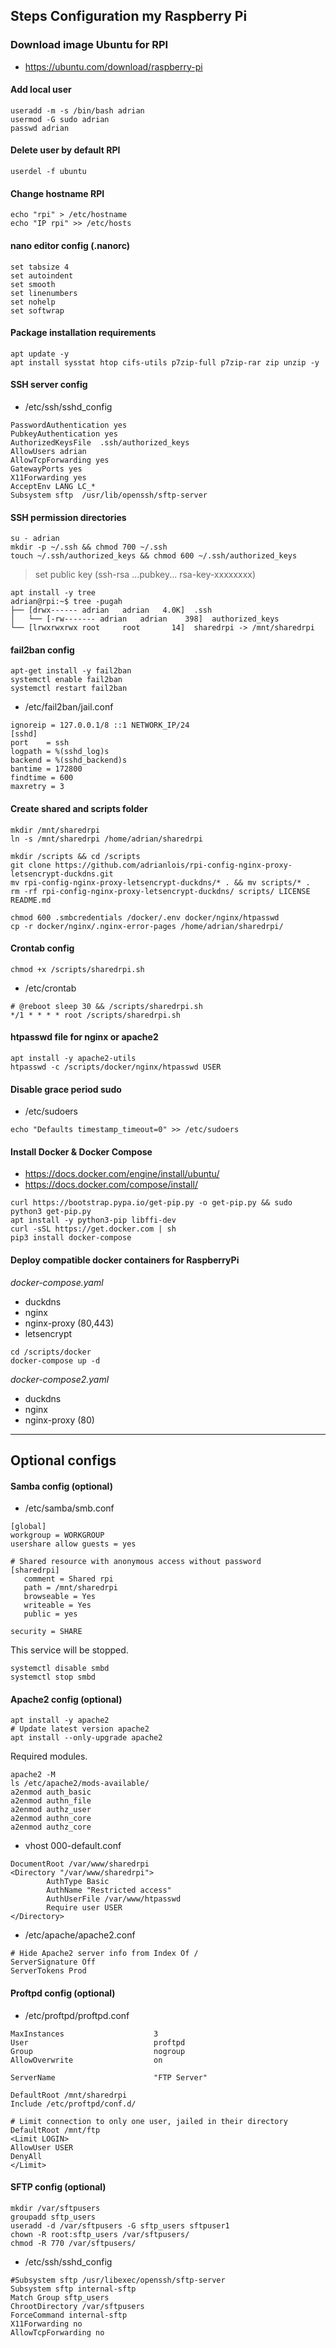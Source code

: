 ## Steps Configuration my Raspberry Pi

### Download image Ubuntu for RPI
- https://ubuntu.com/download/raspberry-pi

#### Add local user
```
useradd -m -s /bin/bash adrian
usermod -G sudo adrian
passwd adrian
```
#### Delete user by default RPI
```
userdel -f ubuntu
```
#### Change hostname RPI
```
echo "rpi" > /etc/hostname
echo "IP rpi" >> /etc/hosts
```

#### nano editor config (.nanorc)
```
set tabsize 4
set autoindent
set smooth
set linenumbers
set nohelp
set softwrap
```

#### Package installation requirements
```
apt update -y
apt install sysstat htop cifs-utils p7zip-full p7zip-rar zip unzip -y
```

#### SSH server config
- /etc/ssh/sshd_config
```
PasswordAuthentication yes
PubkeyAuthentication yes
AuthorizedKeysFile  .ssh/authorized_keys
AllowUsers adrian
AllowTcpForwarding yes
GatewayPorts yes
X11Forwarding yes
AcceptEnv LANG LC_*
Subsystem sftp  /usr/lib/openssh/sftp-server
```

#### SSH permission directories
```
su - adrian
mkdir -p ~/.ssh && chmod 700 ~/.ssh
touch ~/.ssh/authorized_keys && chmod 600 ~/.ssh/authorized_keys
```
> set public key (ssh-rsa ...pubkey... rsa-key-xxxxxxxx)
```
apt install -y tree
adrian@rpi:~$ tree -pugah
├── [drwx------ adrian   adrian   4.0K]  .ssh
│   └── [-rw------- adrian   adrian    398]  authorized_keys
└── [lrwxrwxrwx root     root       14]  sharedrpi -> /mnt/sharedrpi
```

#### fail2ban config
```
apt-get install -y fail2ban
systemctl enable fail2ban
systemctl restart fail2ban
```
- /etc/fail2ban/jail.conf
```
ignoreip = 127.0.0.1/8 ::1 NETWORK_IP/24
[sshd]
port    = ssh
logpath = %(sshd_log)s
backend = %(sshd_backend)s
bantime = 172800
findtime = 600
maxretry = 3
```

#### Create shared and scripts folder
```
mkdir /mnt/sharedrpi
ln -s /mnt/sharedrpi /home/adrian/sharedrpi

mkdir /scripts && cd /scripts
git clone https://github.com/adrianlois/rpi-config-nginx-proxy-letsencrypt-duckdns.git
mv rpi-config-nginx-proxy-letsencrypt-duckdns/* . && mv scripts/* .
rm -rf rpi-config-nginx-proxy-letsencrypt-duckdns/ scripts/ LICENSE README.md

chmod 600 .smbcredentials /docker/.env docker/nginx/htpasswd
cp -r docker/nginx/.nginx-error-pages /home/adrian/sharedrpi/
```

#### Crontab config
```
chmod +x /scripts/sharedrpi.sh
```
- /etc/crontab
```
# @reboot sleep 30 && /scripts/sharedrpi.sh
*/1 * * * * root /scripts/sharedrpi.sh
```

#### htpasswd file for nginx or apache2
```
apt install -y apache2-utils
htpasswd -c /scripts/docker/nginx/htpasswd USER
```

#### Disable grace period sudo
- /etc/sudoers
```
echo "Defaults timestamp_timeout=0" >> /etc/sudoers
```

#### Install Docker & Docker Compose
- https://docs.docker.com/engine/install/ubuntu/
- https://docs.docker.com/compose/install/
```
curl https://bootstrap.pypa.io/get-pip.py -o get-pip.py && sudo python3 get-pip.py
apt install -y python3-pip libffi-dev
curl -sSL https://get.docker.com | sh
pip3 install docker-compose
```

#### Deploy compatible docker containers for RaspberryPi

*docker-compose.yaml*
- duckdns
- nginx
- nginx-proxy (80,443)
- letsencrypt
```
cd /scripts/docker
docker-compose up -d
```

*docker-compose2.yaml*
- duckdns
- nginx
- nginx-proxy (80)

---
## Optional configs

#### Samba config (optional)
- /etc/samba/smb.conf
```
[global]
workgroup = WORKGROUP
usershare allow guests = yes

# Shared resource with anonymous access without password
[sharedrpi]
   comment = Shared rpi
   path = /mnt/sharedrpi
   browseable = Yes
   writeable = Yes
   public = yes

security = SHARE
```
This service will be stopped.
```
systemctl disable smbd
systemctl stop smbd
```

#### Apache2 config (optional)
```
apt install -y apache2
# Update latest version apache2
apt install --only-upgrade apache2
```

Required modules.
```
apache2 -M
ls /etc/apache2/mods-available/
a2enmod auth_basic
a2enmod authn_file
a2enmod authz_user
a2enmod authn_core
a2enmod authz_core
```
- vhost 000-default.conf
```
DocumentRoot /var/www/sharedrpi
<Directory "/var/www/sharedrpi">
        AuthType Basic
        AuthName "Restricted access"
        AuthUserFile /var/www/htpasswd
        Require user USER
</Directory>
```
- /etc/apache/apache2.conf
```
# Hide Apache2 server info from Index Of /
ServerSignature Off
ServerTokens Prod
```

#### Proftpd config (optional)
- /etc/proftpd/proftpd.conf
```
MaxInstances                    3
User                            proftpd
Group                           nogroup
AllowOverwrite                  on

ServerName                      "FTP Server"

DefaultRoot /mnt/sharedrpi
Include /etc/proftpd/conf.d/

# Limit connection to only one user, jailed in their directory
DefaultRoot /mnt/ftp
<Limit LOGIN>
AllowUser USER
DenyAll
</Limit>
```

#### SFTP config (optional)
```
mkdir /var/sftpusers
groupadd sftp_users
useradd -d /var/sftpusers -G sftp_users sftpuser1
chown -R root:sftp_users /var/sftpusers/
chmod -R 770 /var/sftpusers/
```

- /etc/ssh/sshd_config
```
#Subsystem sftp /usr/libexec/openssh/sftp-server
Subsystem sftp internal-sftp
Match Group sftp_users
ChrootDirectory /var/sftpusers
ForceCommand internal-sftp
X11Forwarding no
AllowTcpForwarding no
```
